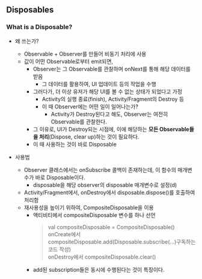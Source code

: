 ## Disposables

### What is a Disposable?
* 왜 쓰는가?
  * Observable + Observer를 만들어 비동기 처리에 사용
  * 값이 어떤 Observable로부터 emit되면, 
    * Observer는 그 Observable를 관찰하며 onNext를 통해 해당 데이터를 받음
      * 그 데이터를 활용하여, UI 업데이트 등의 작업을 수행
    * 그러다가, 더 이상 유저가 해당 UI를 볼 수 없는 상태가 되었다고 가정
      * Activity의 실행 종료(finish), Activity/Fragment의 Destroy 등
      * 이 때 Observer에는 어떤 일이 일어나는가?
        * Activity가 Destroy된다고 해도, Observer는 여전히 Observable를 관찰한다.
    * 그 이유로, UI가 Destroy되는 시점에, 이에 해당하는 **모든 Observable들을 처리**(Dispose, clear up)하는 것이 필요하다.
    * 이 때 사용하는 것이 바로 Disposable
  
* 사용법
  * Observer 클래스에서는 onSubscribe 콜백이 존재하는데, 이 함수의 매개변수가 바로 Disposable이다.
    * disposable을 해당 observer의 disposable 매개변수로 설정(d)
  * Activity/Fragment에서, onDestroy에서 disposable.dispose()를 호출하여 처리함
  * 재사용성을 높이기 위하여, CompositeDisposable을 이용
    * 액티비티에서 compositeDisposable 변수를 하나 선언
      > val compositeDisposable = CompositeDisposable()
      > onCreate에서
        > compositeDisposable.add(Disposable.subscribe(...)구독하는 코드 작성)   
      > onDestroy에서
        > compositeDisposable.clear()  
    * add된 subscription들은 동시에 수행된다는 것이 특징이다.